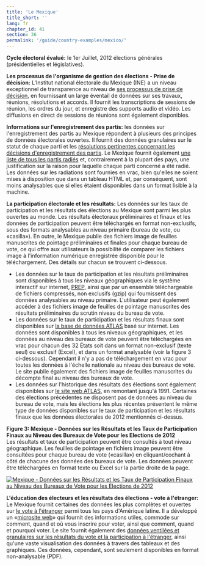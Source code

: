 ```yaml
---
title: 'Le Mexique'
title_short: ''
lang: fr
chapter_id: 41
section: 36
permalink: '/guide/country-examples/mexico/'
---
```


**Cycle électoral évalué:** le 1er Juillet, 2012 élections générales (présidentielles et législatives).

**Les processus de l'organisme de gestion des élections - Prise de décision:** L'Institut national électorale du Mexique (INE) a un niveau exceptionnel de transparence au niveau de [ses processus de prise de décision](http://www.ine.mx/archivos3/portal/historico/contenido/Sesiones_del_CG/), en fournissant un large éventail de données sur ses travaux, réunions, résolutions et accords. Il fournit les transcriptions de sessions de réunion, les ordres du jour, et enregistre des supports audio et vidéo. Les diffusions en direct de sessions de réunions sont également disponibles.

**Informations sur l'enregistrement des partis:** les données sur l'enregistrement des partis au Mexique répondent à plusieurs des principes de données électorales ouvertes. Il fournit des données granulaires sur le statut de chaque parti et les [résolutions pertinentes concernant les décisions d'enregistrement des partis](http://www.ine.mx/archivos3/portal/historico/contenido/Partidos_politicos_en_formacion/). Le Mexique fournit également [une liste de tous les partis radiés](http://www.ine.mx/archivos3/portal/historico/contenido/Historico_sobre_perdida_de_registro/) et, contrairement à la plupart des pays, une justification sur la raison pour laquelle chaque parti concerné a été radié. Les données sur les radiations sont fournies en vrac, bien qu'elles ne soient mises à disposition que dans un tableau HTML et, par conséquent, sont moins analysables que si elles étaient disponibles dans un format lisible à la machine.

**La participation électorale et les résultats:** Les données sur les taux de participation et les résultats des élections au Mexique sont parmi les plus ouvertes au monde. Les résultats électoraux préliminaires et finaux et les données de participation peuvent être téléchargés en format non-exclusifs, sous des formats analysables au niveau primaire (bureau de vote, ou «casilla»). En outre, le Mexique publie des fichiers image de feuilles manuscrites de pointage préliminaires et finales pour chaque bureau de vote, ce qui offre aux utilisateurs la possibilité de comparer les fichiers image à l'information numérique enregistrée disponible pour le téléchargement. Des détails sur chacun se trouvent ci-dessous.

*   Les données sur le taux de participation et les résultats préliminaires sont disponibles à tous les niveaux géographiques via le système interactif sur internet, [PREP](https://prep2012.ife.org.mx/prep/introduccion.html), ainsi que par un ensemble téléchargeable de fichiers compressés, non exclusifs (gzip) qui fournissent des données analysables au niveau primaire. L'utilisateur peut également accéder à des fichiers image de feuilles de pointage manuscrites des résultats préliminaires du scrutin niveau du bureau de vote.
*   Les données sur le taux de participation et les résultats finaux sont disponibles sur [la base de données ATLAS](http://siceef.ife.org.mx/pef2012/SICEEF2012.html) basé sur internet. Les données sont disponibles à tous les niveaux géographiques, et les données au niveau des bureaux de vote peuvent être téléchargées en vrac pour chacun des 32 États soit dans un format non-exclusif (texte seul) ou exclusif (Excel), et dans un format analysable (voir la figure 3 ci-dessous). Cependant il n'y a pas de téléchargement en vrac pour toutes les données à l'échelle nationale au niveau des bureaux de vote. Le site publie également des fichiers image de feuilles manuscrites du décompte final au niveau des bureaux de vote.
*   Les données sur l'historique des résultats des élections sont également disponibles sur [le site web ATLAS](http://siceef.ife.org.mx/pef2012/SICEEF2012.html), en remontant jusqu'à 1991. Certaines des élections précédentes ne disposent pas de données au niveau du bureau de vote, mais les élections les plus récentes présentent le même type de données disponibles sur le taux de participation et les résultats finaux que les données électorales de 2012 mentionnés ci-dessus.

**Figure 3: Mexique - Données sur les Résultats et les Taux de Participation Finaux au Niveau des Bureaux de Vote pour les Elections de 2012**  
Les résultats et taux de participation peuvent être consultés à tout niveau géographique. Les feuilles de pointage en fichiers image peuvent être consultées pour chaque bureau de vote («casilla») en cliquant/cochant à côté de chacune des données des bureaux de vote. Les données peuvent être téléchargées en format texte ou Excel sur la partie droite de la page.

[![Mexique - Données sur les Résultats et les Taux de Participation Finaux au Niveau des Bureaux de Vote pour les Elections de 2012](/images/guide/figure_3_mexico.png)](/images/guide/figure_3_mexico.png)

**L'éducation des électeurs et les résultats des élections - vote à l'étranger:** Le Mexique fournit certaines des données les plus complètes et ouvertes sur [le vote à l'étranger](http://www.votoextranjero.mx/) parmi tous les pays d'Amérique latine. Il a développé un «[microsite web](http://www.votoextranjero.mx/)» qui fournit des informations utiles, commode sur comment, quand et où vous inscrire pour voter, ainsi que comment, quand et pourquoi voter. Le site fournit également des [données ventilées et granulaires sur les résultats du vote et la participation à l'étranger](http://www.votoextranjero.mx/documents/10157/4fe7cd4d-8e67-487a-8b60-26ce0894e874), ainsi qu'une vaste visualisation des données à travers des tableaux et des graphiques. Ces données, cependant, sont seulement disponibles en format non-analysable (PDF).
